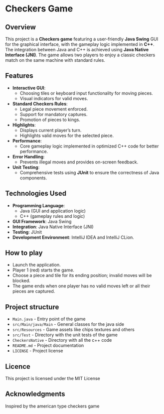 # Checkers Game

## Overview
This project is a **Checkers game** featuring a user-friendly **Java Swing** GUI for the graphical interface, with the gameplay logic implemented in **C++**. The integration between Java and C++ is achieved using **Java Native Interface (JNI)**. The game allows two players to enjoy a classic checkers match on the same machine with standard rules.

## Features
- **Interactive GUI**:
  - Choosing tiles or keyboard input functionality for moving pieces.
  - Visual indicators for valid moves.
- **Standard Checkers Rules**:
  - Legal piece movement enforced.
  - Support for mandatory captures.
  - Promotion of pieces to kings.
- **Highlights**:
  - Displays current player’s turn.
  - Highlights valid moves for the selected piece.
- **Performance**:
  - Core gameplay logic implemented in optimized C++ code for better performance.
- **Error Handling**:
  - Prevents illegal moves and provides on-screen feedback.
- **Unit Testing**:
  - Comprehensive tests using **JUnit** to ensure the correctness of Java components.

## Technologies Used
- **Programming Language**: 
  - Java (GUI and application logic)
  - C++ (gameplay rules and logic)
- **GUI Framework**: Java Swing
- **Integration**: Java Native Interface (JNI)
- **Testing**: JUnit
- **Development Environment**: IntelliJ IDEA and IntelliJ CLion.

## How to play
- Launch the application.
- Player 1 (red) starts the game.
- Choose a piece and tile for its ending position; invalid moves will be blocked.
- The game ends when one player has no valid moves left or all their pieces are captured.

## Project structure
- `Main.java` - Entry point of the game
- `src/Main/java/Main` - General classes for the java side
- `src/Resources` - Game assets like chips textures and others
- `src/Test` - Directory with the unit tests of the game
- `CheckersNative` - Directory with all the c++ code
- `README.md` - Project documentation
- `LICENSE` - Project license

## Licence
This project is licensed under the MIT License

## Acknowledgments
Inspired by the american type checkers game
